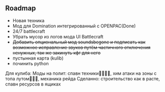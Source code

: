 ## Roadmap
* Новая техника
* Мод для Domination интегрированный с OPENPAC(Done)
* 24/7 battlecraft
* Убрать мусор из логов мода UI Battlecraft
* ~~Добавить опциональный мод soundsbegone и подписать как возможное исправление звуков путём частичного отключения ненужных, так же закинуть кфг для него~~
* пустынная карта (kulib)
* починить python


Для кулиба:
Моды на полит: спавн техники🤔🤔🤔🤔, хим атаки на зоны с топа лутом🤔🤔🤔, механика рейда
Сделанно: строительство как в расте, спавн ресурсов в ящиках

